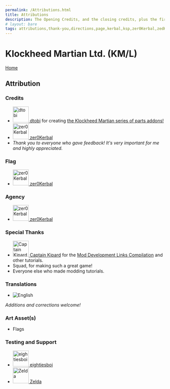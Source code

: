 ```yaml
---
permalink: /Attributions.html
title: Attributions
description: The Opening Credits, and the closing credits, plus the first of two (or is three) end credit scenes
# layout: bare
tags: attributions,thank-you,directions,page,kerbal,ksp,zer0Kerbal,zedK
---
```


<!--
Attributions.md v1.0.6.0
Klockheed Martian Ltd. (KM/L)
created: 01 Feb 2022
updated: 02 May 2022
-->

<script src="https://kit.fontawesome.com/0ea5493613.js" crossorigin="anonymous"></script>
<i class="fa fa-gear fa-spin fa-3x" style="color: firebrick"></i>

# Klockheed Martian Ltd. (KM/L)
[Home](./index.md)

## Attribution

### Credits

<ul>
  <li><a href="https://forum.kerbalspaceprogram.com/index.php?/profile/90882-*/"><img border="0" alt="dtobi" src="https://kerbal-forum-uploads.s3.us-west-2.amazonaws.com/set_resources_17/84c1e40ea0e759e3f1505eb1788ddf3c_default_photo.png" width="50" height="50" > dtobi</a> for creating <a href="https://forum.kerbalspaceprogram.com/index.php?/topic/207651-*/" alt="Klockheed Martian (KM)"> the Klockheed Martian series of parts addons!</a></li>
  <li><a href="[https://forum.kerbalspaceprogram.com/index.php?/profile/190933-*/ ](https://forum.kerbalspaceprogram.com/index.php?/profile/190933-*/)"><img border="0" alt="zer0Kerbal" src="https://kerbal-forum-uploads.s3.us-west-2.amazonaws.com/monthly_2018_08/free-clipart-hithhikers-guide-14.thumb.jpg.05fc7d1bdc37ce2bfca8923bf1e97303.jpg" width="50" height="50" > zer0Kerbal</a></li>
  <li><i>Thank you to everyone who gave feedback! It's very important for me and highly appreciated.</i></li>
</ul>

### Flag

<ul>
  <li><a href="https://forum.kerbalspaceprogram.com/index.php?/profile/190933-*/"><img border="0" alt="zer0Kerbal" src="https://kerbal-forum-uploads.s3.us-west-2.amazonaws.com/monthly_2018_08/free-clipart-hithhikers-guide-14.thumb.jpg.05fc7d1bdc37ce2bfca8923bf1e97303.jpg" width="50" height="50" > zer0Kerbal</a></li>
</ul>

### Agency

<ul>
  <li><a href="(https://forum.kerbalspaceprogram.com/index.php?/profile/190933-*/)"><img border="0" alt="zer0Kerbal" src="https://kerbal-forum-uploads.s3.us-west-2.amazonaws.com/monthly_2018_08/free-clipart-hithhikers-guide-14.thumb.jpg.05fc7d1bdc37ce2bfca8923bf1e97303.jpg" width="50" height="50" > zer0Kerbal</a></li>
</ul>

### Special Thanks

<ul>
  <li><a href="https://forum.kerbalspaceprogram.com/index.php?/profile/70516-captainkipard/"><img border="0" alt="Captain Kipard" src="https://kerbal-forum-uploads.s3.us-west-2.amazonaws.com/monthly_12_2015/itsame.png.3227b08e54fc9e3eaa0c6c2ad8e9ad07.thumb.png.5d3a3eb0344a23048ea58826e47b9781.png" width="50" height="50" > Captain Kipard</a> for the <a href="https://forum.kerbalspaceprogram.com/index.php?/topic/85372-*/"> Mod Development Links Compilation</a> and other tutorials.</li>
  <li>Squad, for making such a great game!</li>
  <li>Everyone else who made modding tutorials.</li>
</ul>

### Translations

* ![English](https://raw.githubusercontent.com/zer0Kerbal/zer0Kerbal/zed'K/Localization/img/American-flag-sm.png)

*Additions and corrections welcome!*

### Art Asset(s)

* Flags

### Testing and Support

<ul>
  <li><a href="https://forum.kerbalspaceprogram.com/index.php?/profile/133828-eightiesboi/"><img border="0" alt="eightiesboi" src="https://kerbal-forum-uploads.s3.us-west-2.amazonaws.com/monthly_2018_01/happy_velociraptor_dinosaur_greeting_cards-r918b99ab65894a198682f360e419773a_xvuak_8byvr_512.thumb.jpg.00c28897eef8a91ee74f6cb59a9bbb5f.jpg" width="50" height="50" > eightiesboi</a></li>
  <li><a href="https://forum.kerbalspaceprogram.com/index.php?/profile/66411-zelda/"><img border="0" alt="Zelda" src="https://kerbal-forum-uploads.s3.us-west-2.amazonaws.com/monthly_2019_07/LoZ_RGB_960x960.thumb.jpg.32a815400e819b11482764bdea71373c.jpg" width="50" height="50" > Zelda</a></li>
</ul>

<!-- links -->
[KMC]: https://forum.kerbalspaceprogram.com/index.php?/topic/207651-*/ "Klockheed Martian Ltd. Forum Thread"

[dtobi]: https://forum.kerbalspaceprogram.com/index.php?/profile/90882-*/ "dtobi"
[cptkipard]: https://forum.kerbalspaceprogram.com/index.php?/profile/70516-*/ "Captain Kipard"
[zer0Kerbal]: https://forum.kerbalspaceprogram.com/index.php?/profile/190933-*/ "zer0Kerbal"

<!-- ![BR](https://raw.githubusercontent.com/zer0Kerbal/zer0Kerbal/zed'K/Localization/img/Brazilian-flag-sm.png) Brasil
![CN](https://raw.githubusercontent.com/zer0Kerbal/zer0Kerbal/zed'K/Localization/img/Chinese-flag-sm.png) 中文
![DE](https://raw.githubusercontent.com/zer0Kerbal/zer0Kerbal/zed'K/Localization/img/German-flag-sm.png) Deutsch
![ES](https://raw.githubusercontent.com/zer0Kerbal/zer0Kerbal/zed'K/Localization/img/Spanish-flag-sm.png) Español
![FR](https://raw.githubusercontent.com/zer0Kerbal/zer0Kerbal/zed'K/Localization/img/French-flag-sm.png) Français
![IT](https://raw.githubusercontent.com/zer0Kerbal/zer0Kerbal/zed'K/Localization/img/Italian-flag-sm.png) Italiano
![JA](https://raw.githubusercontent.com/zer0Kerbal/zer0Kerbal/zed'K/Localization/img/Japanese-flag-sm.png) 日本語
![KO](https://raw.githubusercontent.com/zer0Kerbal/zer0Kerbal/zed'K/Localization/img/South-Korean-flag-sm.png) 한국어
![ME](https://raw.githubusercontent.com/zer0Kerbal/zer0Kerbal/zed'K/Localization/img/Mexican-flag-sm.png) Español Mexicano
![NL](https://raw.githubusercontent.com/zer0Kerbal/zer0Kerbal/zed'K/Localization/img/Dutch-flag-sm.png) Dutch
![NO](https://raw.githubusercontent.com/zer0Kerbal/zer0Kerbal/zed'K/Localization/img/Norwegian-flag-sm.png) Norsk
![PO](https://raw.githubusercontent.com/zer0Kerbal/zer0Kerbal/zed'K/Localization/img/Polish-flag-sm.png) Polski
![RU](https://raw.githubusercontent.com/zer0Kerbal/zer0Kerbal/zed'K/Localization/img/Russian-flag-sm.png) Русский
![SW](https://raw.githubusercontent.com/zer0Kerbal/zer0Kerbal/zed'K/Localization/img/Swedish-flag-sm.png) Svenska
![TW](https://raw.githubusercontent.com/zer0Kerbal/zer0Kerbal/zed'K/Localization/img/Taiwanese-flag-sm.png) 国语 -->

<!-- this file CC BY-ND 4.0 by zer0Kerbal -->

